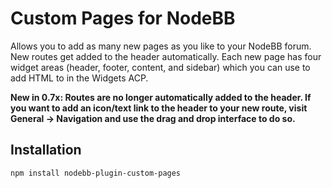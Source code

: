 # Custom Pages for NodeBB

Allows you to add as many new pages as you like to your NodeBB forum. New routes get added to the header automatically. Each new page has four widget areas (header, footer, content, and sidebar) which you can use to add HTML to in the Widgets ACP.

**New in 0.7x: Routes are no longer automatically added to the header. If you want to add an icon/text link to the header to your new route, visit General -> Navigation and use the drag and drop interface to do so.**

## Installation

    npm install nodebb-plugin-custom-pages